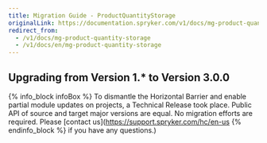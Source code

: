 ```yaml
---
title: Migration Guide - ProductQuantityStorage
originalLink: https://documentation.spryker.com/v1/docs/mg-product-quantity-storage
redirect_from:
  - /v1/docs/mg-product-quantity-storage
  - /v1/docs/en/mg-product-quantity-storage
---
```


## Upgrading from Version 1.* to Version 3.0.0

{% info_block infoBox %}
To dismantle the Horizontal Barrier and enable partial module updates on projects, a Technical Release took place. Public API of source and target major versions are equal. No migration efforts are required. Please [contact us](https://support.spryker.com/hc/en-us
{% endinfo_block %} if you have any questions.)

